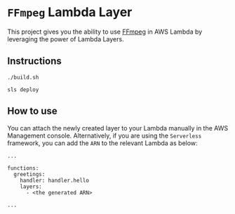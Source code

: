 # `FFmpeg` Lambda Layer

This project gives you the ability to use [FFmpeg](https://www.ffmpeg.org/) in AWS Lambda by leveraging the power of Lambda Layers.

## Instructions

```
./build.sh
```

```
sls deploy
```

## How to use

You can attach the newly created layer to your Lambda manually in the AWS Management console. Alternatively, if you are using the `Serverless` framework, you can add the `ARN` to the relevant Lambda as below:

```
...

functions:
  greetings:
    handler: handler.hello
    layers:
      - <the generated ARN>

...
```
